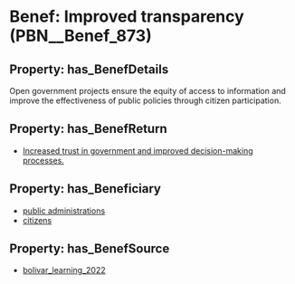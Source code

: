 # Benef: __Improved transparency__ (PBN__Benef_873)

## Property: has_BenefDetails

Open government projects ensure the equity of access to information and improve the effectiveness of public policies through citizen participation.

## Property: has_BenefReturn

* [Increased trust in government and improved decision-making processes.](../BenefReturn/PBN__BenefReturn_954)

## Property: has_Beneficiary

* [public administrations](../Stakeholder/PBN__Stakeholder_353)
* [citizens](../Stakeholder/PBN__Stakeholder_54)

## Property: has_BenefSource

* [bolivar_learning_2022](../Article/PBN__Article_177)


